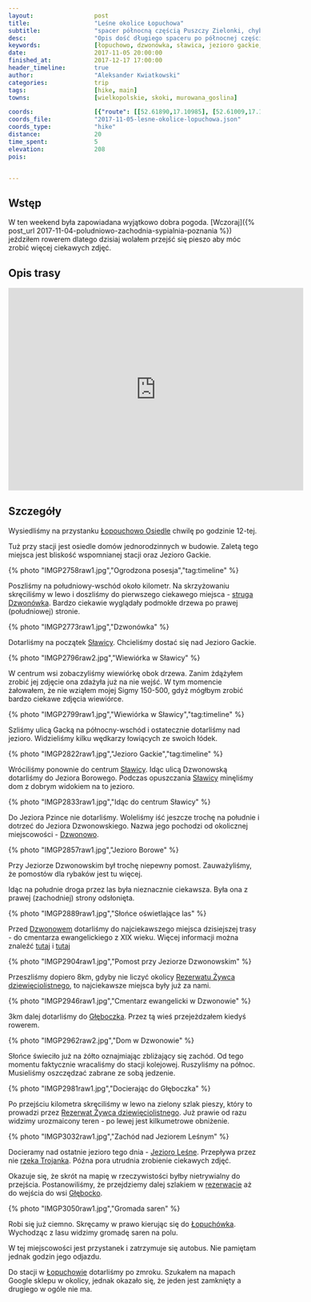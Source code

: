 ```yaml
---
layout:                 post
title:                  "Leśne okolice Łopuchowa"
subtitle:               "spacer północną częścią Puszczy Zielonki, chyba ostatni tak ciepły dzień tej jesieni"
desc:                   "Opis dość długiego spaceru po północnej części Puszczy Zielonki odwiedzając kilka jezior, rzekę Dzwonówkę i stary cmentarz"
keywords:               [łopuchowo, dzwonówka, sławica, jezioro gackie, jezioro borowe, dzwonowo, cmentarz, cmentarz ewangelicki, głęboczek, jezioro leśne, łopuchówko, żywiec dziewięciolistny, jezioro leśne, rzeka trojanka]
date:                   2017-11-05 20:00:00
finished_at:            2017-12-17 17:00:00
header_timeline:        true
author:                 "Aleksander Kwiatkowski"
categories:             trip
tags:                   [hike, main]
towns:                  [wielkopolskie, skoki, murowana_goslina]

coords:                 [{"route": [[52.61890,17.10985], [52.61009,17.11972], [52.61374,17.13140], [52.59216,17.13886], [52.58480,17.13517], [52.57359,17.10710], [52.58063,17.10256], [52.58381,17.07964], [52.59054,17.08977], [52.61264,17.09208]], "type": "hike"}]
coords_file:            "2017-11-05-lesne-okolice-lopuchowa.json"
coords_type:            "hike"
distance:               20
time_spent:             5
elevation:              208  
pois:


---
```


[wiki-dzwonowka]: https://pl.wikipedia.org/wiki/Dzwon%C3%B3wka
[wiki-rzeka-trojanka]: https://pl.wikipedia.org/wiki/Trojanka_(rzeka)
[wiki-jezioro-lesne]: https://pl.wikipedia.org/wiki/Jezioro_Le%C5%9Bne_(Puszcza_Zielonka)
[wiki-rezerwat-zywiec]: https://pl.wikipedia.org/wiki/Rezerwat_przyrody_%C5%BBywiec_Dziewi%C4%99ciolistny
[wiki-lopuchowo-osiedle]: https://pl.wikipedia.org/wiki/%C5%81opuchowo_Osiedle
[wiki-slawica]:https://pl.wikipedia.org/wiki/S%C5%82awica_(wojew%C3%B3dztwo_wielkopolskie)
[wiki-dzwonowo]: https://pl.wikipedia.org/wiki/Dzwonowo_(wojew%C3%B3dztwo_wielkopolskie)
[wiki-gleboczek]: https://pl.wikipedia.org/wiki/G%C5%82%C4%99boczek_(wie%C5%9B_w_powiecie_pozna%C5%84skim)
[wiki-glebocko]: https://pl.wikipedia.org/wiki/G%C5%82%C4%99bocko_(wojew%C3%B3dztwo_wielkopolskie)
[wiki-lopuchowko]: https://pl.wikipedia.org/wiki/%C5%81opuch%C3%B3wko_(nadle%C5%9Bnictwo_w_gminie_Murowana_Go%C5%9Blina)
[wiki-lopuchowo]: https://pl.wikipedia.org/wiki/%C5%81opuchowo_(wojew%C3%B3dztwo_wielkopolskie)

[dzwonowo1]: https://dzwonowo.wordpress.com/2017/09/24/porzadki-na-cmentarzu-ewangelickim-w-dzwonowie/
[dzwonowo2]: https://dzwonowo.wordpress.com/2016/02/12/lesny-cmentarzyk/

Wstęp
-----

W ten weekend była zapowiadana wyjątkowo dobra pogoda.
[Wczoraj]({% post_url 2017-11-04-poludniowo-zachodnia-sypialnia-poznania %})
jeździłem rowerem dlatego dzisiaj wolałem przejść się pieszo aby móc zrobić
więcej ciekawych zdjęć.

Opis trasy
----------

<iframe height='405' width='590' frameborder='0' allowtransparency='true' scrolling='no' src='https://www.strava.com/activities/1262935380/embed/795653c2ab7d10d7d21f6c7b671703e2b1b237c1'></iframe>

Szczegóły
---------

Wysiedliśmy na przystanku [Łopouchowo Osiedle][wiki-lopuchowo-osiedle]
chwilę po godzinie 12-tej.

Tuż przy stacji jest osiedle domów jednorodzinnych w budowie. Zaletą tego miejsca
jest bliskość wspomnianej stacji oraz Jezioro Gackie.

{% photo "IMGP2758raw1.jpg","Ogrodzona posesja","tag:timeline" %}

Poszliśmy na południowy-wschód około kilometr. Na skrzyżowaniu skręciliśmy
w lewo i doszliśmy do pierwszego ciekawego miejsca -
[struga Dzwonówka][wiki-dzwonowka]. Bardzo ciekawie wyglądały podmokłe drzewa
po prawej (południowej) stronie.

{% photo "IMGP2773raw1.jpg","Dzwonówka" %}

Dotarliśmy na początek [Sławicy][wiki-slawica]. Chcieliśmy dostać się
nad Jezioro Gackie.

{% photo "IMGP2796raw2.jpg","Wiewiórka w Sławicy" %}

W centrum wsi zobaczyliśmy wiewiórkę obok drzewa. Zanim żdążyłem zrobić
jej zdjęcie ona zdażyła już na nie wejść. W tym momencie żałowałem, że nie
wziąłem mojej Sigmy 150-500, gdyż mógłbym zrobić bardzo ciekawe zdjęcia
wiewiórce.

{% photo "IMGP2799raw1.jpg","Wiewiórka w Sławicy","tag:timeline" %}

Szliśmy ulicą Gacką na północny-wschód i ostatecznie dotarliśmy nad
jezioro. Widzieliśmy kilku wędkarzy łowiących
ze swoich łódek.

{% photo "IMGP2822raw1.jpg","Jezioro Gackie","tag:timeline" %}

Wróciliśmy ponownie do centrum [Sławicy][wiki-slawica]. Idąc ulicą
Dzwonowską dotarliśmy do Jeziora Borowego. Podczas opuszczania
[Sławicy][wiki-slawica] minęliśmy dom z dobrym widokiem na to jezioro.

{% photo "IMGP2833raw1.jpg","Idąc do centrum Sławicy" %}

Do Jeziora Pzince nie dotarliśmy. Woleliśmy iść jeszcze trochę
na południe i dotrzeć do Jeziora Dzwonowskiego.
Nazwa jego pochodzi od okolicznej miejscowości - [Dzwonowo][wiki-dzwonowo].

{% photo "IMGP2857raw1.jpg","Jezioro Borowe" %}

Przy Jeziorze Dzwonowskim był trochę niepewny pomost.
Zauważyliśmy, że pomostów dla rybaków jest tu więcej.

Idąc na południe droga przez las była nieznacznie ciekawsza. Była
ona z prawej (zachodniej) strony odsłonięta.

{% photo "IMGP2889raw1.jpg","Słońce oświetlające las" %}

Przed [Dzwonowem][wiki-dzwonowo] dotarliśmy do najciekawszego miejsca
dzisiejszej trasy - do cmentarza ewangelickiego z XIX wieku.
Więcej informacji można znaleźć [tutaj][dzwonowo1] i [tutaj][dzwonowo2]

{% photo "IMGP2904raw1.jpg","Pomost przy Jeziorze Dzwonowskim" %}

Przeszliśmy dopiero 8km, gdyby nie liczyć okolicy
[Rezerwatu Żywca dziewięciolistnego][wiki-rezerwat-zywiec],
to najciekawsze miejsca były już za nami.

{% photo "IMGP2946raw1.jpg","Cmentarz ewangelicki w Dzwonowie" %}

3km dalej dotarliśmy do [Głęboczka][wiki-gleboczek]. Przez tą wieś
przejeżdzałem kiedyś rowerem.

{% photo "IMGP2962raw2.jpg","Dom w Dzwonowie" %}

Słońce świeciło już na żółto oznajmiając zbliżający się zachód.
Od tego momentu faktycznie wracaliśmy do stacji kolejowej.
Ruszyliśmy na północ. Musieliśmy oszczędzać zabrane ze sobą jedzenie.

{% photo "IMGP2981raw1.jpg","Docierając do Głęboczka" %}

Po przejściu kilometra skręciliśmy w lewo na zielony szlak pieszy,
który to prowadzi przez [Rezerwat Żywca dziewięciolistnego][wiki-rezerwat-zywiec].
Już prawie od razu widzimy urozmaicony teren - po lewej jest kilkumetrowe
obniżenie.

{% photo "IMGP3032raw1.jpg","Zachód nad Jeziorem Leśnym" %}

Docieramy nad ostatnie jezioro tego dnia - [Jezioro Leśne][wiki-jezioro-lesne].
Przepływa przez nie [rzeka Trojanka][wiki-rzeka-trojanka].
Późna pora utrudnia zrobienie ciekawych zdjęć.

Okazuje się, że skrót na mapię w rzeczywistości byłby nietrywialny do przejścia.
Postanowiliśmy, że przejdziemy dalej szlakiem w [rezerwacie][wiki-rezerwat-zywiec]
aż do wejścia do wsi [Głębocko][wiki-glebocko].

{% photo "IMGP3050raw1.jpg","Gromada saren" %}

Robi się już ciemno. Skręcamy w prawo kierując się do
[Łopuchówka][wiki-lopuchowko].
Wychodząc z lasu widzimy gromadę saren na polu.

W tej miejscowości jest przystanek i zatrzymuje się autobus. Nie pamiętam jednak
godzin jego odjazdu.

Do stacji w [Łopuchowie][wiki-lopuchowo] dotarliśmy po zmroku. Szukałem na
mapach Google sklepu w okolicy, jednak okazało się, że jeden jest zamknięty
a drugiego w ogóle nie ma.
